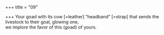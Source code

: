 +++
title = "09"

+++
Your goad with its cow [=leather] “headband” [=strap] that sends the  livestock to their goal, glowing one,  
we implore the favor of this (goad) of yours.  